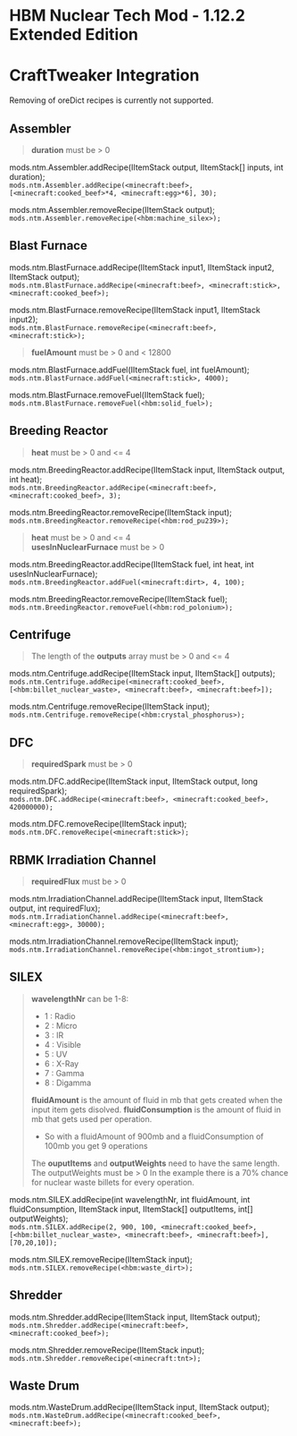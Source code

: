 
# **HBM Nuclear Tech Mod - 1.12.2 Extended Edition**

# CraftTweaker Integration
Removing of oreDict recipes is currently not supported.

## Assembler

> **duration** must be > 0

mods.ntm.Assembler.addRecipe(IItemStack output, IItemStack[] inputs, int duration);<br>
``mods.ntm.Assembler.addRecipe(<minecraft:beef>, [<minecraft:cooked_beef>*4, <minecraft:egg>*6], 30);``

mods.ntm.Assembler.removeRecipe(IItemStack output);<br>
``mods.ntm.Assembler.removeRecipe(<hbm:machine_silex>);``


## Blast Furnace

mods.ntm.BlastFurnace.addRecipe(IItemStack input1, IItemStack input2, IItemStack output);<br>
``mods.ntm.BlastFurnace.addRecipe(<minecraft:beef>, <minecraft:stick>, <minecraft:cooked_beef>);``

mods.ntm.BlastFurnace.removeRecipe(IItemStack input1, IItemStack input2);<br>
``mods.ntm.BlastFurnace.removeRecipe(<minecraft:beef>, <minecraft:stick>);``

> **fuelAmount** must be > 0 and < 12800

mods.ntm.BlastFurnace.addFuel(IItemStack fuel, int fuelAmount);<br>
``mods.ntm.BlastFurnace.addFuel(<minecraft:stick>, 4000);``

mods.ntm.BlastFurnace.removeFuel(IItemStack fuel);<br>
``mods.ntm.BlastFurnace.removeFuel(<hbm:solid_fuel>);``


## Breeding Reactor

> **heat** must be > 0 and <= 4

mods.ntm.BreedingReactor.addRecipe(IItemStack input, IItemStack output, int heat);<br>
``mods.ntm.BreedingReactor.addRecipe(<minecraft:beef>, <minecraft:cooked_beef>, 3);``

mods.ntm.BreedingReactor.removeRecipe(IItemStack input);<br>
``mods.ntm.BreedingReactor.removeRecipe(<hbm:rod_pu239>);``


> **heat** must be > 0 and <= 4<br>
>  **usesInNuclearFurnace** must be > 0

mods.ntm.BreedingReactor.addRecipe(IItemStack fuel, int heat, int usesInNuclearFurnace);<br>
``mods.ntm.BreedingReactor.addFuel(<minecraft:dirt>, 4, 100);``

mods.ntm.BreedingReactor.removeRecipe(IItemStack fuel);<br>
``mods.ntm.BreedingReactor.removeFuel(<hbm:rod_polonium>);``


## Centrifuge

> The length of the **outputs** array must be > 0 and <= 4

mods.ntm.Centrifuge.addRecipe(IItemStack input, IItemStack[] outputs);<br>
``mods.ntm.Centrifuge.addRecipe(<minecraft:cooked_beef>, [<hbm:billet_nuclear_waste>, <minecraft:beef>, <minecraft:beef>]);``

mods.ntm.Centrifuge.removeRecipe(IItemStack input);<br>
``mods.ntm.Centrifuge.removeRecipe(<hbm:crystal_phosphorus>);``


## DFC

> **requiredSpark** must be > 0

mods.ntm.DFC.addRecipe(IItemStack input, IItemStack output, long requiredSpark);<br>
``mods.ntm.DFC.addRecipe(<minecraft:beef>, <minecraft:cooked_beef>, 420000000);``

mods.ntm.DFC.removeRecipe(IItemStack input);<br>
``mods.ntm.DFC.removeRecipe(<minecraft:stick>);``


## RBMK Irradiation Channel

> **requiredFlux** must be > 0

mods.ntm.IrradiationChannel.addRecipe(IItemStack input, IItemStack output, int requiredFlux);<br>
``mods.ntm.IrradiationChannel.addRecipe(<minecraft:beef>, <minecraft:egg>, 30000);``

mods.ntm.IrradiationChannel.removeRecipe(IItemStack input);<br>
``mods.ntm.IrradiationChannel.removeRecipe(<hbm:ingot_strontium>);``


## SILEX

> **wavelengthNr** can be 1-8:
> - 1 : Radio
> - 2 : Micro
> - 3 : IR
> - 4 : Visible
> - 5 : UV
> - 6 : X-Ray
> - 7 : Gamma
> - 8 : Digamma
> 
> **fluidAmount** is the amount of fluid in mb that gets created when the
> input item gets disolved. 
> **fluidConsumption** is the amount of fluid in
> mb that gets used per operation. 
> - So with a fluidAmount of 900mb and a fluidConsumption of 100mb you get 9 operations
> 
> The **ouputItems** and **outputWeights** need to have the same length. The
> outputWeights must be > 0 In the example there is a 70% chance for
> nuclear waste billets for every operation.

mods.ntm.SILEX.addRecipe(int wavelengthNr, int fluidAmount, int fluidConsumption, IItemStack input, IItemStack[] outputItems, int[] outputWeights);<br>
``mods.ntm.SILEX.addRecipe(2, 900, 100, <minecraft:cooked_beef>, [<hbm:billet_nuclear_waste>, <minecraft:beef>, <minecraft:beef>], [70,20,10]);``

mods.ntm.SILEX.removeRecipe(IItemStack input);<br>
``mods.ntm.SILEX.removeRecipe(<hbm:waste_dirt>);``

## Shredder
mods.ntm.Shredder.addRecipe(IItemStack input, IItemStack output);<br>
``mods.ntm.Shredder.addRecipe(<minecraft:beef>, <minecraft:cooked_beef>);``

mods.ntm.Shredder.removeRecipe(IItemStack input);<br>
``mods.ntm.Shredder.removeRecipe(<minecraft:tnt>);``

## Waste Drum
mods.ntm.WasteDrum.addRecipe(IItemStack input, IItemStack output);<br>
``mods.ntm.WasteDrum.addRecipe(<minecraft:cooked_beef>, <minecraft:beef>);``
